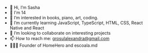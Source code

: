 - 👋 Hi, I’m Sasha
- 🥹 I'm 14
- 👀 I’m interested in books, piano, art, coding.
- 🌱 I’m currently learning JavaScript, TypeScript, HTML, CSS, React Native and React
- 💞️ I’m looking to collaborate on interesting projects
- 📫 How to reach me: grosulalexandra@gmail.com
- 👩🏽‍💻 Founder of HomeHero and escoala.md

<!---
alexandragrosul/alexandragrosul is a ✨ special ✨ repository because its `README.md` (this file) appears on your GitHub profile.
You can click the Preview link to take a look at your changes.
--->
